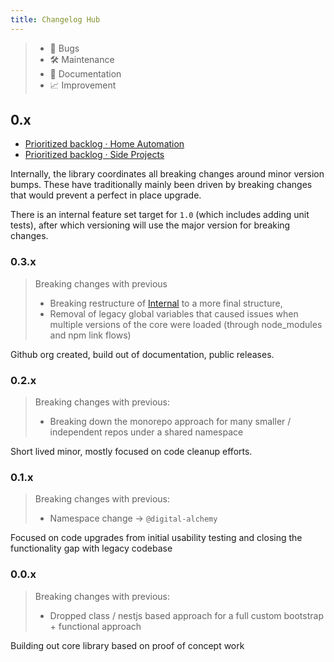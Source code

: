 ```yaml
---
title: Changelog Hub
---
```


> - 🐛 Bugs
> - 🛠 Maintenance
> - 📑 Documentation
> - 📈 Improvement

## 0.x

- [Prioritized backlog · Home Automation](https://github.com/orgs/Digital-Alchemy-TS/projects/1)
- [Prioritized backlog · Side Projects](https://github.com/orgs/Digital-Alchemy-TS/projects/2)

Internally, the library coordinates all breaking changes around minor version bumps. These have traditionally mainly been driven by breaking changes that would prevent a perfect in place upgrade.

There is an internal feature set target for `1.0` (which includes adding unit tests), after which versioning will use the major version for breaking changes.

### 0.3.x

> Breaking changes with previous
>
> - Breaking restructure of [Internal](/docs/core/internal) to a more final structure,
> - Removal of legacy global variables that caused issues when multiple versions of the core were loaded (through node_modules and npm link flows)

Github org created, build out of documentation, public releases.

### 0.2.x

> Breaking changes with previous:
>
> - Breaking down the monorepo approach for many smaller / independent repos under a shared namespace

Short lived minor, mostly focused on code cleanup efforts.

### 0.1.x

> Breaking changes with previous:
>
> - Namespace change -> `@digital-alchemy`

Focused on code upgrades from initial usability testing and closing the functionality gap with legacy codebase

### 0.0.x

> Breaking changes with previous:
>
> - Dropped class / nestjs based approach for a full custom bootstrap + functional approach

Building out core library based on proof of concept work
